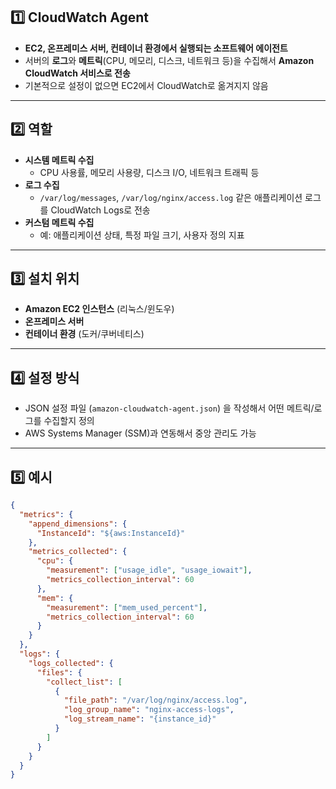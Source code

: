 ## 1️⃣ CloudWatch Agent

- **EC2, 온프레미스 서버, 컨테이너 환경에서 실행되는 소프트웨어 에이전트**
- 서버의 **로그**와 **메트릭**(CPU, 메모리, 디스크, 네트워크 등)을 수집해서 **Amazon CloudWatch 서비스로 전송**
- 기본적으로 설정이 없으면 EC2에서 CloudWatch로 옮겨지지 않음

---

## 2️⃣ 역할

- **시스템 메트릭 수집**
    - CPU 사용률, 메모리 사용량, 디스크 I/O, 네트워크 트래픽 등
- **로그 수집**
    - `/var/log/messages`, `/var/log/nginx/access.log` 같은 애플리케이션 로그를 CloudWatch Logs로 전송
- **커스텀 메트릭 수집**
    - 예: 애플리케이션 상태, 특정 파일 크기, 사용자 정의 지표

---

## 3️⃣ 설치 위치

- **Amazon EC2 인스턴스** (리눅스/윈도우)
- **온프레미스 서버**
- **컨테이너 환경** (도커/쿠버네티스)

---

## 4️⃣ 설정 방식

- JSON 설정 파일 (`amazon-cloudwatch-agent.json`) 을 작성해서 어떤 메트릭/로그를 수집할지 정의
- AWS Systems Manager (SSM)과 연동해서 중앙 관리도 가능

---

## 5️⃣ 예시

```json
{
  "metrics": {
    "append_dimensions": {
      "InstanceId": "${aws:InstanceId}"
    },
    "metrics_collected": {
      "cpu": {
        "measurement": ["usage_idle", "usage_iowait"],
        "metrics_collection_interval": 60
      },
      "mem": {
        "measurement": ["mem_used_percent"],
        "metrics_collection_interval": 60
      }
    }
  },
  "logs": {
    "logs_collected": {
      "files": {
        "collect_list": [
          {
            "file_path": "/var/log/nginx/access.log",
            "log_group_name": "nginx-access-logs",
            "log_stream_name": "{instance_id}"
          }
        ]
      }
    }
  }
}

```
